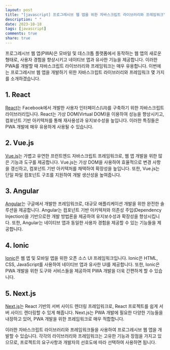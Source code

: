 ```yaml
---
layout: post
title: "[javascript] 프로그레시브 웹 앱을 위한 자바스크립트 라이브러리와 프레임워크"
description: " "
date: 2023-10-18
tags: [javascript]
comments: true
share: true
---
```


프로그레시브 웹 앱(PWA)은 모바일 및 데스크톱 플랫폼에서 동작하는 웹 앱의 새로운 형태로, 사용자 경험을 향상시키고 네이티브 앱과 유사한 기능을 제공합니다. 이러한 PWA를 개발할 때 자바스크립트 라이브러리와 프레임워크는 매우 유용합니다. 이번에는 프로그레시브 웹 앱을 개발하기 위한 자바스크립트 라이브러리와 프레임워크 몇 가지를 소개하겠습니다.

## 1. React

[React](https://reactjs.org/)는 Facebook에서 개발한 사용자 인터페이스(UI)를 구축하기 위한 자바스크립트 라이브러리입니다. React는 가상 DOM(Virtual DOM)을 이용하여 성능을 향상시키고, 컴포넌트 기반 아키텍처를 통해 재사용성과 유지보수성을 높입니다. 이러한 특징들은 PWA 개발에 매우 유용하게 사용될 수 있습니다. 

## 2. Vue.js

[Vue.js](https://vuejs.org/)는 가볍고 유연한 프런트엔드 자바스크립트 프레임워크로, 웹 앱 개발을 위한 많은 기능과 도구를 제공합니다. Vue.js는 가상 DOM을 사용하여 효율적으로 변경 사항을 갱신하고, 컴포넌트 기반 아키텍처를 채택하여 확장성을 높입니다. 또한, Vue.js는 단일 파일 컴포넌트 구조를 지원하여 개발 생산성을 높여줍니다.

## 3. Angular

[Angular](https://angular.io/)는 구글에서 개발한 프레임워크로, 대규모 애플리케이션 개발을 위한 완전한 솔루션을 제공합니다. Angular는 컴포넌트 기반 아키텍처와 의존성 주입(Dependency Injection)을 기반으로한 개발 방법론을 제공하여 유지보수성과 확장성을 향상시킵니다. 또한, Angular는 네이티브 앱과 동일한 사용자 경험을 제공할 수 있는 기능들을 제공합니다.

## 4. Ionic

[Ionic](https://ionicframework.com/)은 웹 앱 및 모바일 앱을 위한 오픈 소스 UI 프레임워크입니다. Ionic은 HTML, CSS, JavaScript를 사용하여 네이티브 앱과 유사한 UI를 제공합니다. 또한, Ionic은 PWA 개발을 위한 도구와 서비스들을 제공하여 PWA 개발을 더욱 간편하게 할 수 있습니다.

## 5. Next.js

[Next.js](https://nextjs.org/)는 React 기반의 서버 사이드 렌더링 프레임워크로, React 프로젝트를 쉽게 서버 사이드 렌더링할 수 있게 해줍니다. Next.js는 PWA 개발에 필요한 다양한 기능들을 내장하고 있어, PWA 개발을 위한 프레임워크로 매우 적합합니다.

이러한 자바스크립트 라이브러리와 프레임워크들을 사용하여 프로그레시브 웹 앱을 개발할 수 있습니다. 각각의 라이브러리와 프레임워크는 고유한 기능과 장점을 가지고 있으므로, 프로젝트의 요구사항과 개발자의 선호도에 따라 선택하여 사용하면 됩니다.
